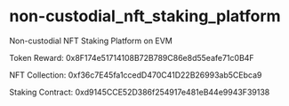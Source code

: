 # non-custodial_nft_staking_platform
Non-custodial NFT Staking Platform on EVM

Token Reward: 0x8F174e51714108B72B789C86e8d55eafe71c0B4F


NFT Collection: 0xf36c7E45fa1ccedD470C41D22B26993ab5CEbca9


Staking Contract: 0xd9145CCE52D386f254917e481eB44e9943F39138
